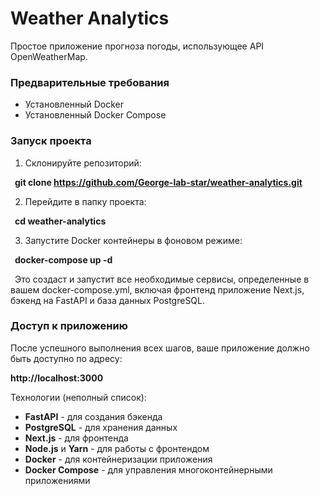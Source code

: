 # Weather Analytics

Простое приложение прогноза погоды, использующее API OpenWeatherMap.

### Предварительные требования

- Установленный Docker
- Установленный Docker Compose

### Запуск проекта

1. Склонируйте репозиторий:

&ensp;**git clone https://github.com/George-lab-star/weather-analytics.git** 

2. Перейдите в папку проекта:
    
&ensp;**cd weather-analytics**

3. Запустите Docker контейнеры в фоновом режиме:
    
&ensp;**docker-compose up -d**

&ensp;Это создаст и запустит все необходимые сервисы, определенные в вашем docker-compose.yml, включая фронтенд приложение Next.js, бэкенд на FastAPI и база данных PostgreSQL.

### Доступ к приложению

После успешного выполнения всех шагов, ваше приложение должно быть доступно по адресу:

**http://localhost:3000**

Технологии (неполный список):

- **FastAPI** - для создания бэкенда
- **PostgreSQL** - для хранения данных
- **Next.js** - для фронтенда
- **Node.js** и **Yarn** - для работы с фронтендом
- **Docker** - для контейнеризации приложения
- **Docker Compose** - для управления многоконтейнерными приложениями
